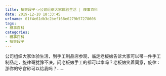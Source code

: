 ```yaml
---
title: 搞笑段子->公司组织大家体验生活 | 糗事百科
date: 2019-12-10 18:33:45
urlname: 01f4e61db3c2bef168e0279b57278606
tags: 
- 糗事百科
categories:
- 糗事百科
- 搞笑段子
---
```

公司组织大家体验生活，到手工制品店参观，临走老板娘告诉大家可以带一件手工制品走，旋律哥犹豫不决，问老板娘手工的都可以拿吗？老板娘笑着同意，旋律：那你的守宫砂可以给我吗？……


